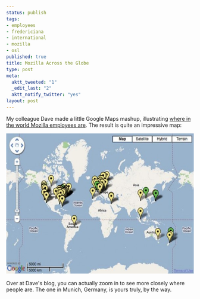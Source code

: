 ```yaml
--- 
status: publish
tags: 
- employees
- fredericiana
- international
- mozilla
- osl
published: true
title: Mozilla Across the Globe
type: post
meta: 
  aktt_tweeted: "1"
  _edit_last: "2"
  aktt_notify_twitter: "yes"
layout: post
---
```

My colleague Dave made a little Google Maps mashup, illustrating <a href="http://www.oxymoronical.com/blog/2009/05/Where-are-we-all">where in the world Mozilla employees are</a>. The result is quite an impressive map:

<a href="http://www.oxymoronical.com/blog/2009/05/Where-are-we-all"><img src="/media/wp/2009/05/mozilla-employees-international-575x375.jpg" alt="Mozilla Employees International" title="Mozilla Employees International" width="575" height="375" class="alignnone size-large wp-image-2233" /></a>

Over at Dave's blog, you can actually zoom in to see more closely where people are. The one in Munich, Germany, is yours truly, by the way.
